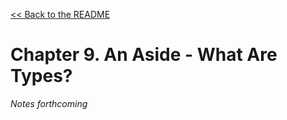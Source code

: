 [&lt;&lt; Back to the README](README.md)

# Chapter 9. An Aside - What Are Types?

*Notes forthcoming*